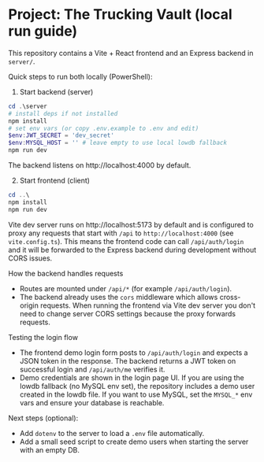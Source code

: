 # Project: The Trucking Vault (local run guide)

This repository contains a Vite + React frontend and an Express backend in `server/`.

Quick steps to run both locally (PowerShell):

1) Start backend (server)

```powershell
cd .\server
# install deps if not installed
npm install
# set env vars (or copy .env.example to .env and edit)
$env:JWT_SECRET = 'dev_secret'
$env:MYSQL_HOST = '' # leave empty to use local lowdb fallback
npm run dev
```

The backend listens on http://localhost:4000 by default.

2) Start frontend (client)

```powershell
cd ..\
npm install
npm run dev
```

Vite dev server runs on http://localhost:5173 by default and is configured to proxy any requests that start with `/api` to `http://localhost:4000` (see `vite.config.ts`). This means the frontend code can call `/api/auth/login` and it will be forwarded to the Express backend during development without CORS issues.

How the backend handles requests

- Routes are mounted under `/api/*` (for example `/api/auth/login`).
- The backend already uses the `cors` middleware which allows cross-origin requests. When running the frontend via Vite dev server you don't need to change server CORS settings because the proxy forwards requests.

Testing the login flow

- The frontend demo login form posts to `/api/auth/login` and expects a JSON token in the response. The backend returns a JWT token on successful login and `/api/auth/me` verifies it.
- Demo credentials are shown in the login page UI. If you are using the lowdb fallback (no MySQL env set), the repository includes a demo user created in the lowdb file. If you want to use MySQL, set the `MYSQL_*` env vars and ensure your database is reachable.

Next steps (optional):

- Add `dotenv` to the server to load a `.env` file automatically.
- Add a small seed script to create demo users when starting the server with an empty DB.
